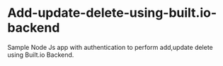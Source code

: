 # Add-update-delete-using-built.io-backend
Sample Node Js app with authentication to perform add,update delete using Built.io Backend. 
